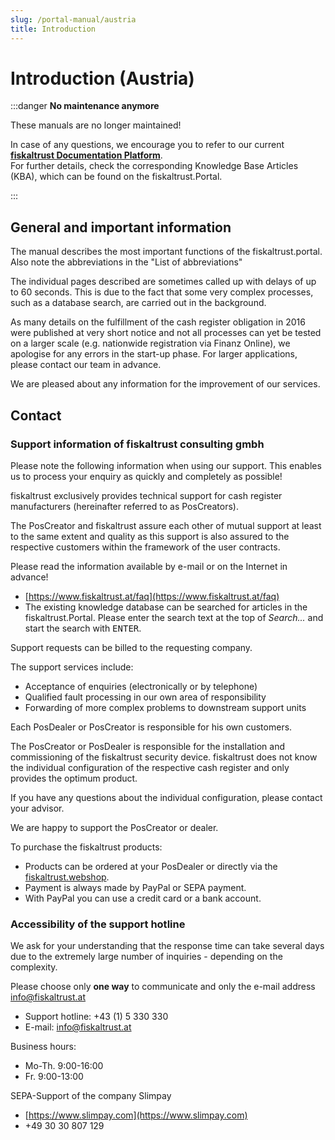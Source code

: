 ```yaml
---
slug: /portal-manual/austria
title: Introduction
---
```


# Introduction (Austria)

:::danger **No maintenance anymore**

These manuals are no longer maintained! 

In case of any questions, we encourage you to refer to our current **[fiskaltrust Documentation Platform](https://docs.fiskaltrust.cloud/de/ "fiskaltrust Documentation Platform")**.  
For further details, check the corresponding Knowledge Base Articles (KBA), which can be found on the fiskaltrust.Portal.

:::

## General and important information

The manual describes the most important functions of the fiskaltrust.portal. Also note the abbreviations in the "List of abbreviations"

The individual pages described are sometimes called up with delays of up to 60 seconds. This is due to the fact that some very complex processes, such as a database search, are carried out in the background.

As many details on the fulfillment of the cash register obligation in 2016 were published at very short notice and not all processes can yet be tested on a larger scale (e.g. nationwide registration via Finanz Online), we apologise for any errors in the start-up phase. For larger applications, please contact our team in advance.

We are pleased about any information for the improvement of our services.

## Contact

### Support information of fiskaltrust consulting gmbh

Please note the following information when using our support. This enables us to process your enquiry as quickly and completely as possible!

fiskaltrust exclusively provides technical support for cash register manufacturers (hereinafter referred to as PosCreators).

The PosCreator and fiskaltrust assure each other of mutual support at least to the same extent and quality as this support is also assured to the respective customers within the framework of the user contracts.

Please read the information available by e-mail or on the Internet in advance!

- [https://www.fiskaltrust.at/faq](https://www.fiskaltrust.at/faq)
- The existing knowledge database can be searched for articles in the fiskaltrust.Portal. Please enter the search text at the top of _Search..._ and start the search with <kbd>ENTER</kbd>.

Support requests can be billed to the requesting company.

The support services include:

- Acceptance of enquiries (electronically or by telephone)
- Qualified fault processing in our own area of responsibility
- Forwarding of more complex problems to downstream support units

Each PosDealer or PosCreator is responsible for his own customers.

The PosCreator or PosDealer is responsible for the installation and commissioning of the fiskaltrust security device. fiskaltrust does not know the individual configuration of the respective cash register and only provides the optimum product.

If you have any questions about the individual configuration, please contact your advisor.

We are happy to support the PosCreator or dealer.

To purchase the fiskaltrust products:

- Products can be ordered at your PosDealer or directly via the [fiskaltrust.webshop](https://www.fiskaltrust.at/products/).
- Payment is always made by PayPal or SEPA payment.
- With PayPal you can use a credit card or a bank account.

### Accessibility of the support hotline

We ask for your understanding that the response time can take several days due to the extremely large number of inquiries - depending on the complexity.

Please choose only __one way__ to communicate and only the e-mail address [info@fiskaltrust.at](mailto:info@fiskaltrust.at)

- Support hotline: +43 (1) 5 330 330
- E-mail: [info@fiskaltrust.at](mailto:info@fiskaltrust.at)

Business hours:

- Mo-Th. 9:00-16:00
- Fr. 9:00-13:00

SEPA-Support of the company Slimpay

- [https://www.slimpay.com](https://www.slimpay.com)
- +49 30 30 807 129